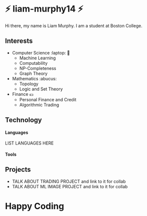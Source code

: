 # :zap: liam-murphy14 :zap:
Hi there, my name is Liam Murphy. I am a student at Boston College.
## Interests
* Computer Science :laptop: :microscope:
  * Machine Learning
  * Computability
  * NP-Completeness
  * Graph Theory
* Mathematics :abucus:
  * Topology
  * Logic and Set Theory
* Finance :dollar:
  * Personal Finance and Credit
  * Algorithmic Trading
## Technology
#### Languages
LIST LANGUAGES HERE
#### Tools
## Projects
* TALK ABOUT TRADING PROJECT and link to it for collab
* TALK ABOUT ML IMAGE PROJECT and link to it for collab
# Happy Coding